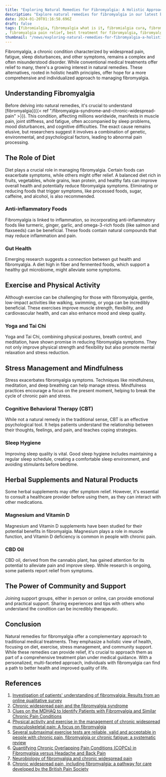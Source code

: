 ```yaml
---
title: "Exploring Natural Remedies for Fibromyalgia: A Holistic Approach"
description: "Explore natural remedies for fibromyalgia in our latest blog post, where we delve into holistic strategies for managing pain, fatigue, and other symptoms. Discover the roles of diet, exercise, stress management, and more in this comprehensive guide to a healthier life with fibromyalgia."
date: 2024-01-20T01:16:58.696Z
draft: false
tags: [fibromialgia, fibromyalgia what is it, fibromialgia cura, fibromialgia medicine,i cured my fibromyalgia, fibromyalgia self care
, fibromyalgia pain relief, best treatment for fibromyalgia, fibromyalgia therapies, fibromyalgia pain, best pain relief for fibromyalgia, fibromyalgia cure, living with fibromyalgia, fibromyalgia pain management, help with fibromyalgia pain, cure for fibromyalgia pain, managing fibromyalgia, fibromyalgia syndrome, mayo clinic fibromyalgia,fibromyalgia fatigue ]
thumbnail: "/news/exploring-natural-remedies-for-fibromyalgia-a-holistic-approroach/thumb.webp"
---
```


Fibromyalgia, a chronic condition characterized by widespread pain, fatigue, sleep disturbances, and other symptoms, remains a complex and often misunderstood disorder. While conventional medical treatments offer relief to many, there's a growing interest in natural remedies. These alternatives, rooted in holistic health principles, offer hope for a more comprehensive and individualized approach to managing fibromyalgia.

## Understanding Fibromyalgia

Before delving into natural remedies, it's crucial to understand [fibromyalgia]({{< ref "/fibromyalgia-syndrome-and-chronic-widespread-pain" >}}). This condition, affecting millions worldwide, manifests in muscle pain, joint stiffness, and fatigue, often accompanied by sleep problems, mood disturbances, and cognitive difficulties. The exact cause remains elusive, but researchers suggest it involves a combination of genetic, environmental, and psychological factors, leading to abnormal pain processing.

## The Role of Diet

Diet plays a crucial role in managing fibromyalgia. Certain foods can exacerbate symptoms, while others might offer relief. A balanced diet rich in fruits, vegetables, whole grains, lean protein, and healthy fats can improve overall health and potentially reduce fibromyalgia symptoms. Eliminating or reducing foods that trigger symptoms, like processed foods, sugar, caffeine, and alcohol, is also recommended.

### Anti-inflammatory Foods

Fibromyalgia is linked to inflammation, so incorporating anti-inflammatory foods like turmeric, ginger, garlic, and omega-3-rich foods (like salmon and flaxseeds) can be beneficial. These foods contain natural compounds that may reduce inflammation and pain.

### Gut Health

Emerging research suggests a connection between gut health and fibromyalgia. A diet high in fiber and fermented foods, which support a healthy gut microbiome, might alleviate some symptoms.

## Exercise and Physical Activity

Although exercise can be challenging for those with fibromyalgia, gentle, low-impact activities like walking, swimming, or yoga can be incredibly beneficial. These exercises improve muscle strength, flexibility, and cardiovascular health, and can also enhance mood and sleep quality.

### Yoga and Tai Chi

Yoga and Tai Chi, combining physical postures, breath control, and meditation, have shown promise in reducing fibromyalgia symptoms. They not only improve physical strength and flexibility but also promote mental relaxation and stress reduction.

## Stress Management and Mindfulness

Stress exacerbates fibromyalgia symptoms. Techniques like mindfulness, meditation, and deep breathing can help manage stress. Mindfulness practices encourage a focus on the present moment, helping to break the cycle of chronic pain and stress.

### Cognitive Behavioral Therapy (CBT)

While not a natural remedy in the traditional sense, CBT is an effective psychological tool. It helps patients understand the relationship between their thoughts, feelings, and pain, and teaches coping strategies.

### Sleep Hygiene

Improving sleep quality is vital. Good sleep hygiene includes maintaining a regular sleep schedule, creating a comfortable sleep environment, and avoiding stimulants before bedtime.

## Herbal Supplements and Natural Products

Some herbal supplements may offer symptom relief. However, it's essential to consult a healthcare provider before using them, as they can interact with other medications.

### Magnesium and Vitamin D

Magnesium and Vitamin D supplements have been studied for their potential benefits in fibromyalgia. Magnesium plays a role in muscle function, and Vitamin D deficiency is common in people with chronic pain.

### CBD Oil

CBD oil, derived from the cannabis plant, has gained attention for its potential to alleviate pain and improve sleep. While research is ongoing, some patients report relief from symptoms.

## The Power of Community and Support

Joining support groups, either in person or online, can provide emotional and practical support. Sharing experiences and tips with others who understand the condition can be incredibly therapeutic.

## Conclusion

Natural remedies for fibromyalgia offer a complementary approach to traditional medical treatments. They emphasize a holistic view of health, focusing on diet, exercise, stress management, and community support. While these remedies can provide relief, it's crucial to approach them as part of a comprehensive treatment plan under medical guidance. With a personalized, multi-faceted approach, individuals with fibromyalgia can find a path to better health and improved quality of life. 

## References

1. [Investigation of patients' understanding of fibromyalgia: Results from an online qualitative survey](https://doi.org/10.1016/j.pec.2024.108156)
2. [Chronic widespread pain and the fibromyalgia syndrome](https://doi.org/10.1016/j.mpmed.2021.12.009)
3. [Clues on the MDHAQ to Identify Patients with Fibromyalgia and Similar Chronic Pain Conditions](https://doi.org/10.1016/j.rdc.2009.10.013)
4. [Physical activity and exercise in the management of chronic widespread musculoskeletal pain: A focus on fibromyalgia](https://doi.org/10.1016/B978-0-12-820237-1.00044-2)
5. [Several submaximal exercise tests are reliable, valid and acceptable in people with chronic pain, fibromyalgia or chronic fatigue: a systematic review](https://doi.org/10.1016/j.jphys.2014.06.011)
6. [Quantifying Chronic Overlapping Pain Conditions (COPCs) in Fibromyalgia versus Headache and Back Pain](https://doi.org/10.1016/j.jpain.2022.03.116)
7. [Neurobiology of fibromyalgia and chronic widespread pain](https://doi.org/10.1016/j.neuroscience.2016.06.006)
8. [Chronic widespread pain, including fibromyalgia: a pathway for care developed by the British Pain Society](https://doi.org/10.1093/bja/aet351)